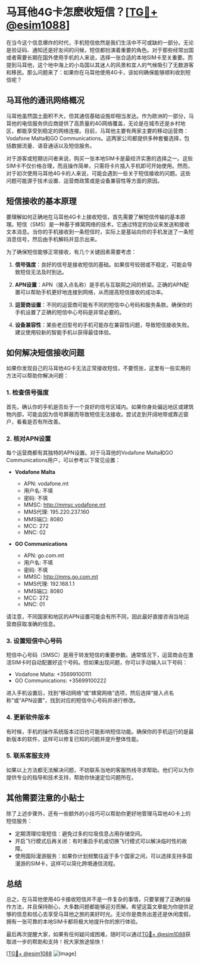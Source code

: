 # 马耳他4G卡怎麽收短信？[[TG💪+ @esim1088](https://t.me/s/esim1088)]

在当今这个信息爆炸的时代，手机短信依然是我们生活中不可或缺的一部分。无论是验证码、通知还是好友间的问候，短信都扮演着重要的角色。对于那些经常出国或者需要长期在国外使用手机的人来说，选择一张合适的本地SIM卡至关重要。而提到马耳他，这个地中海上的小岛国以其迷人的风景和宜人的气候吸引了无数游客和移民。那么问题来了：如果你在马耳他使用4G卡，该如何确保能够顺利收到短信呢？

## 马耳他的通讯网络概况

马耳他虽然国土面积不大，但其通信基础设施却相当发达。作为欧洲的一部分，马耳他的电信服务供应商提供了高质量的4G网络覆盖，无论是在城市还是乡村地区，都能享受到稳定的网络连接。目前，马耳他主要有两家主要的移动运营商：Vodafone Malta和GO Communications。这两家公司都提供多种套餐选择，包括数据流量、语音通话以及短信服务。

对于游客或短期访问者来说，购买一张本地SIM卡是最经济实惠的选择之一。这些SIM卡不仅价格合理，而且操作简单，只需将卡片插入手机即可开始使用。然而，对于初次使用马耳他4G卡的人来说，可能会遇到一些关于短信接收的问题。这些问题可能源于技术设置、运营商政策或是设备兼容性等方面的原因。

## 短信接收的基本原理

要理解如何正确地在马耳他4G卡上接收短信，首先需要了解短信传输的基本原理。短信（SMS）是一种基于蜂窝网络的技术，它通过特定的协议来发送和接收文本消息。当你的手机接收到一条短信时，实际上是基站向你的手机发送了一条短消息信号，然后由手机解码并显示出来。

为了确保短信能够正常接收，有几个关键因素需要考虑：

1. **信号强度**：良好的信号是接收短信的基础。如果信号较弱或不稳定，可能会导致短信无法及时到达。
   
2. **APN设置**：APN（接入点名称）是手机与互联网之间的桥梁。正确的APN配置可以帮助手机更好地连接到网络，从而提高短信接收的成功率。

3. **运营商设置**：不同的运营商可能有不同的短信中心号码和服务条款。确保你的手机设置了正确的短信中心号码是非常必要的。

4. **设备兼容性**：某些老旧型号的手机可能存在兼容性问题，导致短信接收失败。建议使用较新的智能手机以获得最佳体验。

## 如何解决短信接收问题

如果你发现自己的马耳他4G卡无法正常接收短信，不要慌张，这里有一些实用的方法可以帮助你解决问题：

### 1. 检查信号强度

首先，确认你的手机是否处于一个良好的信号区域内。如果你身处偏远地区或建筑物内部，可能会因为信号屏蔽而导致短信无法接收。尝试走到开阔地带或靠近窗户，看看是否有所改善。

### 2. 核对APN设置

每个运营商都有其独特的APN设置。对于马耳他的Vodafone Malta和GO Communications用户，可以参考以下常见设置：

- **Vodafone Malta**
  - APN: vodafone.mt
  - 用户名: 不填
  - 密码: 不填
  - MMSC: http://mmsc.vodafone.mt
  - MMS代理: 195.220.237.160
  - MMS端口: 8080
  - MCC: 272
  - MNC: 02

- **GO Communications**
  - APN: go.com.mt
  - 用户名: 不填
  - 密码: 不填
  - MMSC: http://mms.go.com.mt
  - MMS代理: 192.168.1.1
  - MMS端口: 8080
  - MCC: 272
  - MNC: 01

请注意，不同国家和地区的APN设置可能会有所不同，因此最好直接咨询当地运营商获取准确的信息。

### 3. 设置短信中心号码

短信中心号码（SMSC）是用于转发短信的重要参数。通常情况下，运营商会在激活SIM卡时自动配置好这个号码。但如果出现问题，你可以手动输入以下号码：

- Vodafone Malta: +35699100111
- GO Communications: +35699100222

进入手机设置后，找到“移动网络”或“蜂窝网络”选项，然后选择“接入点名称”或“APN设置”，找到对应的短信中心号码并进行修改。

### 4. 更新软件版本

有时候，手机的操作系统版本过旧也可能影响短信功能。确保你的手机运行的是最新版本的软件，这样可以修复已知的问题并提升整体性能。

### 5. 联系客服支持

如果以上方法都无法解决问题，不妨联系当地的客服热线寻求帮助。他们可以为你提供专业的指导和技术支持，帮助你快速定位问题所在。

## 其他需要注意的小贴士

除了上述步骤外，还有一些额外的小技巧可以帮助你更好地管理马耳他4G卡上的短信服务：

- 定期清理垃圾短信：避免过多的垃圾信息占用存储空间。
- 开启飞行模式后再关闭：有时重启手机或切换飞行模式可以解决临时性的故障。
- 使用国际漫游服务：如果你计划频繁往返于多个国家之间，可以选择支持多国漫游的SIM卡，这样可以简化跨境通信流程。

## 总结

总之，在马耳他使用4G卡接收短信并不是一件复杂的事情，只要掌握了正确的操作方法，并且保持耐心，大多数问题都能够迎刃而解。希望这篇文章能为你提供足够的信息和信心去享受马耳他之旅的美好时光。无论你是商务出差还是休闲度假，拥有一张可靠的本地SIM卡都将极大地提升你的旅行体验。

最后再次提醒大家，如果有任何疑问或困难，随时可以通过[TG💪+ @esim1088](https://t.me/s/esim1088)获取进一步的帮助和支持！祝大家旅途愉快！

[[TG💪+ @esim1088](https://t.me/s/esim1088) ![Image](https://i.postimg.cc/4NQfJmqS/Snipaste-2025-05-13-00-14-12.png)]